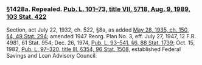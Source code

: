 ### §1428a. Repealed. [Pub. L. 101–73, title VII, §718, Aug. 9, 1989, 103 Stat. 422](/statviewer.htm?volume=103&page=422) ###

Section, act July 22, 1932, ch. 522, §8a, as added [May 28, 1935, ch. 150, §4, 49 Stat. 294](/statviewer.htm?volume=49&page=294); amended 1947 Reorg. Plan No. 3, eff. July 27, 1947, 12 F.R. 4981, 61 Stat. 954; Dec. 26, 1974, [Pub. L. 93–541, §6, 88 Stat. 1739](/statviewer.htm?volume=88&page=1739); Oct. 15, 1982, [Pub. L. 97–320, title III, §354, 96 Stat. 1508](/statviewer.htm?volume=96&page=1508), established Federal Savings and Loan Advisory Council.